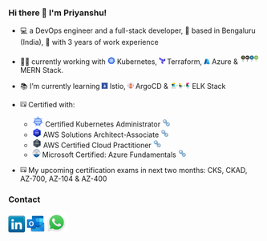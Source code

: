 ### Hi there 👋  I'm Priyanshu! 

- 💻 a DevOps engineer and a full-stack developer, 📍 based in Bengaluru (India), 💼 with 3 years of work experience
- 👨‍💻 currently working with <img src="pictures/kubernetes.png" alt="Kubernetes Logo" width="15"> Kubernetes, <img src="pictures/terraform.png" alt="Terraform Logo" width="12"> Terraform, <img src="pictures/azure.png" alt="Azure Logo" width="12"> Azure & <img src="pictures/mern-stack.png" alt="MERN Logo" width="40"> MERN Stack.
- 📚 I’m currently learning <img src="pictures/istio.png" alt="Istio Logo" width="12"> Istio, <img src="pictures/argocd.png" alt="ArgocCD Logo" width="12"> ArgoCD & <img src="pictures/elk.png" alt="ELK Logo" width="40"> ELK Stack
- <img src="pictures/certificate.png" alt="Certificate Logo" width="12"> Certified with: 
    - <img src="pictures/cka.png" alt="CKA Logo" width="22"> Certified Kubernetes Administrator [<img src="pictures/hyperlink.png" alt="See in Credly" width="16">](https://www.credly.com/badges/dd021ae5-d0ad-4fd2-a6db-4145d2f06239/public_url)
    - <img src="pictures/awssaa.png" alt="AWS SAA Logo" width="18"> AWS Solutions Architect-Associate [<img src="pictures/hyperlink.png" alt="See in Credly" width="16">](https://www.credly.com/badges/6c70e580-dd75-4448-a4ef-34402003a507/public_url)
    - <img src="pictures/awscp.png" alt="AWS CP Logo" width="18"> AWS Certified Cloud Practitioner [<img src="pictures/hyperlink.png" alt="See in Credly" width="16">](https://www.credly.com/badges/a8ec4b4c-7ac9-4987-9695-66cde38cfaa0/public_url)
    - <img src="pictures/azurefunda.png" alt="Azure Fundamentals Logo" width="16"> Microsoft Certified: Azure Fundamentals [<img src="pictures/hyperlink.png" alt="See in Credly" width="16">](https://www.credly.com/badges/db38fd28-3ad1-4f8c-bb83-12e0ec707d59?source=linked_in_profile)
    
 
- <img src="pictures/certificate.png" alt="Certificate Logo" width="12"> My upcoming certification exams in next two months: CKS, CKAD, AZ-700, AZ-104 & AZ-400




### Contact
<a href="https://www.linkedin.com/in/psshri/"><img src="pictures/linkedin.png" alt="LinkedIn Logo" width="33"/></a> <a href="mailto:psshri@outlook.com"><img src="pictures/ms_outlook.png" alt="MS Outlook Logo" width="35"/></a>
<a href="https://wa.me/919758439312"><img src="pictures/whatsapp.png" alt="Whatsapp Logo" width="40"/></a>


<!--
**psshri/psshri** is a ✨ _special_ ✨ repository because its `README.md` (this file) appears on your GitHub profile.

Here are some ideas to get you started:

- 🔭 I’m currently working on ...
- 🌱 I’m currently learning ...
- 👯 I’m looking to collaborate on ...
- 🤔 I’m looking for help with ...
- 💬 Ask me about ...
- 📫 How to reach me: ...
- 😄 Pronouns: ...
- ⚡ Fun fact: ...
-->

<!-- ## Skills
- [Skill #1]
- [Skill #2]
- [Skill #3]
- [Skill #4]
- [Skill #5]

## Contact
- [LinkedIn](https://www.linkedin.com/in/yourusername/)
- [Email](mailto:youremail@example.com)
- [Website](https://www.yourwebsite.com/)

Feel free to reach out to me if you have any questions or would like to collaborate on a project! -->
